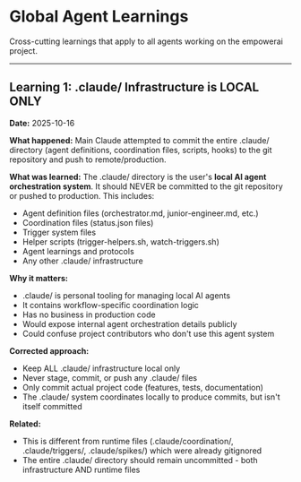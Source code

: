 # Global Agent Learnings

Cross-cutting learnings that apply to all agents working on the empowerai project.

---

## Learning 1: .claude/ Infrastructure is LOCAL ONLY

**Date:** 2025-10-16

**What happened:**
Main Claude attempted to commit the entire .claude/ directory (agent definitions, coordination files, scripts, hooks) to the git repository and push to remote/production.

**What was learned:**
The .claude/ directory is the user's **local AI agent orchestration system**. It should NEVER be committed to the git repository or pushed to production. This includes:
- Agent definition files (orchestrator.md, junior-engineer.md, etc.)
- Coordination files (status.json files)
- Trigger system files
- Helper scripts (trigger-helpers.sh, watch-triggers.sh)
- Agent learnings and protocols
- Any other .claude/ infrastructure

**Why it matters:**
- .claude/ is personal tooling for managing local AI agents
- It contains workflow-specific coordination logic
- Has no business in production code
- Would expose internal agent orchestration details publicly
- Could confuse project contributors who don't use this agent system

**Corrected approach:**
- Keep ALL .claude/ infrastructure local only
- Never stage, commit, or push any .claude/ files
- Only commit actual project code (features, tests, documentation)
- The .claude/ system coordinates locally to produce commits, but isn't itself committed

**Related:**
- This is different from runtime files (.claude/coordination/, .claude/triggers/, .claude/spikes/) which were already gitignored
- The entire .claude/ directory should remain uncommitted - both infrastructure AND runtime files
